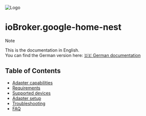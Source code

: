 ![Logo](../../admin/google-home-nest.png)

# ioBroker.google-home-nest

> [!NOTE]
> This is the documentation in English.<br>
> You can find the German version here: [🇩🇪 German documentation](../de/README.md)

## Table of Contents
- [Adapter capabilities](adapter_capabilities.md)
- [Requirements](requirements.md)
- [Supported devices](supported_devices.md)
- [Adapter setup](adapter_setup.md)
- [Troubleshooting](troubleshooting.md)
- [FAQ](faq.md)
